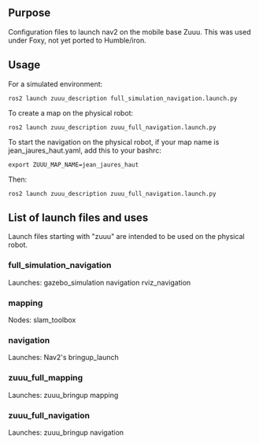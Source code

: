## Purpose
Configuration files to launch nav2 on the mobile base Zuuu.
This was used under Foxy, not yet ported to Humble/iron.

## Usage
For a simulated environment:
```
ros2 launch zuuu_description full_simulation_navigation.launch.py
```

To create a map on the physical robot:
```
ros2 launch zuuu_description zuuu_full_navigation.launch.py
```

To start the navigation on the physical robot, if your map name is jean_jaures_haut.yaml, add this to your bashrc:
```
export ZUUU_MAP_NAME=jean_jaures_haut
```
Then:
```
ros2 launch zuuu_description zuuu_full_navigation.launch.py
```

## List of launch files and uses
Launch files starting with "zuuu" are intended to be used on the physical robot.


### full_simulation_navigation
Launches: 
gazebo_simulation
navigation
rviz_navigation

### mapping
Nodes:
slam_toolbox

### navigation
Launches:
Nav2's bringup_launch


### zuuu_full_mapping
Launches:
zuuu_bringup
mapping

### zuuu_full_navigation
Launches:
zuuu_bringup
navigation